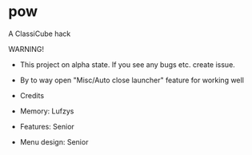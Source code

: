 # pow
A ClassiCube hack

WARNING!

- This project on alpha state. If you see any bugs etc. create issue.
- By to way open "Misc/Auto close launcher" feature for working well

- Credits 

- Memory: Lufzys
- Features: Senior
- Menu design: Senior
